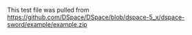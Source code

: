 This test file was pulled from https://github.com/DSpace/DSpace/blob/dspace-5_x/dspace-sword/example/example.zip